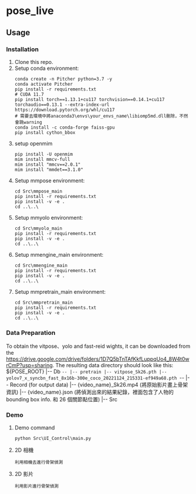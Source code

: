 # pose_live

## Usage
### Installation
1. Clone this repo.
2. Setup conda environment:
    ```
    conda create -n Pitcher python=3.7 -y
    conda activate Pitcher
    pip install -r requirements.txt
    # CUDA 11.7
    pip install torch==1.13.1+cu117 torchvision==0.14.1+cu117 torchaudio==0.13.1 --extra-index-url https://download.pytorch.org/whl/cu117
    # 需要去環境中將anaconda3\envs\your_envs_name\libiomp5md.dll刪除，不然會跳warning
    conda install -c conda-forge faiss-gpu
    pip install cython_bbox
    ```
3. setup openmim
    ``` 
    pip install -U openmim
    mim install mmcv-full
    mim install "mmcv==2.0.1"
    mim install "mmdet==3.1.0"
    ``` 
5. Setup mmpose environment:
    ```
    cd Src\mmpose_main
    pip install -r requirements.txt
    pip install -v -e .
    cd ..\..\
    ```
6. Setup mmyolo environment:
    ```
    cd Src\mmyolo_main
    pip install -r requirements.txt
    pip install -v -e .
    cd ..\..\
    ```
7. Setup mmengine_main environment:
    ```
    cd Src\mmengine_main
    pip install -r requirements.txt
    pip install -v -e .
    cd ..\..\
    ```
8. Setup mmpretrain_main environment:
    ```
    cd Src\mmpretrain_main
    pip install -r requirements.txt
    pip install -v -e .
    cd ..\..\
    ```
### Data Preparation
To obtain the vitpose、yolo and fast-reid wights, it can be downloaded from the https://drive.google.com/drive/folders/1D7Q5bTnTAfKkfLuppqUo4_8W4t0wrCmP?usp=sharing. The resulting data directory should look like this:
    ${POSE_ROOT}
    |-- Db
    `-- |-- pretrain
            |-- vitpose_Sk26.pth
            |-- yolov7_x_syncbn_fast_8x16b-300e_coco_20221124_215331-ef949a68.pth
    `-- |-- Record (for output data)
            |-- {video_name}_Sk26.mp4 (將原始影片畫上骨架資訊)
            |-- {video_name}.json (將偵測出來的結果紀錄，裡面包含了人物的bounding box info. 和 26 個關節點位置)
    |-- Src
### Demo
1. Demo command
    ```
    python Src\UI_Control\main.py
    ```
2. 2D 相機
    ```
    利用相機去進行骨架偵測
    ```
3. 2D 影片
    ```
    利用影片進行骨架偵測
    ```
    
